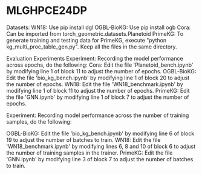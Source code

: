 # MLGHPCE24DP

Datasets:
WN18: Use pip install dgl
OGBL-BioKG: Use pip install ogb
Cora: Can be imported from torch_geometric.datasets.Planetoid
PrimeKG: To generate training and testing data for PrimeKG, execute "python kg_multi_proc_table_gen.py". Keep all the files in the same directory.

Evaluation Experiments
Experiment: Recording the model performance across epochs, do the following:
Cora: Edit the file 'Planetoid\_bench.ipynb' by modifying line 1 of block 11 to adjust the number of epochs.
OGBL-BioKG: Edit the file 'bio\_kg\_bench.ipynb' by modifying line 1 of block 20 to adjust the number of epochs.
WN18: Edit the file 'WN18\_benchmark.ipynb' by modifying line 1 of block 11 to adjust the number of epochs.
PrimeKG: Edit the file 'GNN.ipynb' by modifying line 1 of block 7 to adjust the number of epochs.

Experiment: Recording model performance across the number of training samples, do the following:

OGBL-BioKG: Edit the file 'bio\_kg\_bench.ipynb' by modifying line 6 of block 19 to adjust the number of batches to train.
WN18: Edit the file 'WN18\_benchmark.ipynb' by modifying lines 6, 8 and 10 of block 6 to adjust the number of training samples in the trainer.
PrimeKG: Edit the file 'GNN.ipynb' by modifying line 3 of block 7 to adjust the number of batches to train.
